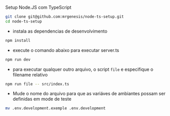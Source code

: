Setup Node.JS com TypeScript

```bash
git clone git@github.com:mrgenesis/node-ts-setup.git
cd node-ts-setup
```

- instala as dependencias de desenvolvimento
```bash
npm install
```

- execute o comando abaixo para executar server.ts
```bash
npm run dev
```

- para executar qualquer outro arquivo, o script `file` e especifique o filename relativo
```bash
npm run file -- src/index.ts
```

- Mude o nome do arquivo para que as variáves de ambiantes possam ser definidas em mode de teste
```bash
mv .env.development.exemple .env.development
```
